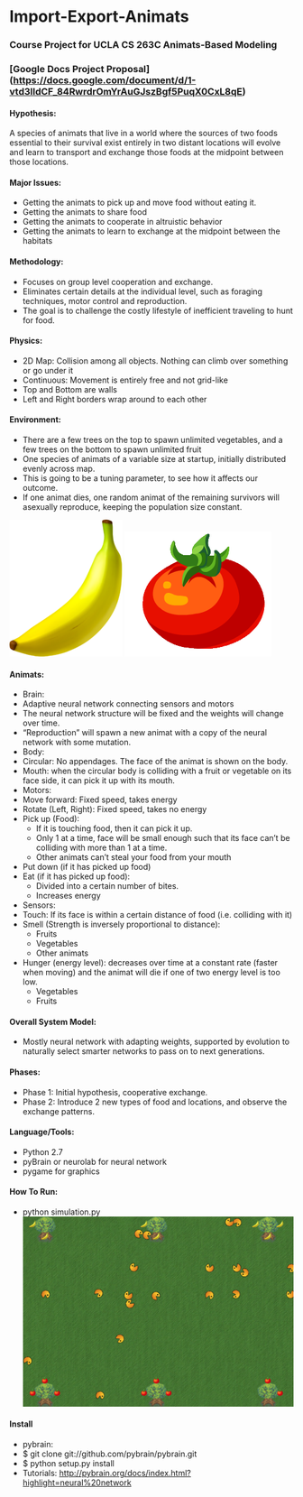 Import-Export-Animats
=====================

### Course Project for UCLA CS 263C Animats-Based Modeling

### [Google Docs Project Proposal] (https://docs.google.com/document/d/1-vtd3lldCF_84RwrdrOmYrAuGJszBgf5PuqX0CxL8qE)


#### Hypothesis:
A species of animats that live in a world where the sources of two foods essential to their survival exist entirely in two distant locations will evolve and learn to transport and exchange those foods at the midpoint between those locations.

#### Major Issues:
* Getting the animats to pick up and move food without eating it.
* Getting the animats to share food
* Getting the animats to cooperate in altruistic behavior
* Getting the animats to learn to exchange at the midpoint between the habitats

#### Methodology: 
* Focuses on group level cooperation and exchange.
* Eliminates certain details at the individual level, such as foraging techniques, motor control and reproduction. 
* The goal is to challenge the costly lifestyle of inefficient traveling to hunt for food.

#### Physics:
* 2D Map: Collision among all objects. Nothing can climb over something or go under it
* Continuous: Movement is entirely free and not grid-like
* Top and Bottom are walls
* Left and Right borders wrap around to each other

#### Environment:
* There are a few trees on the top to spawn unlimited vegetables, and a few trees on the bottom to spawn unlimited fruit
* One species of animats of a variable size at startup, initially distributed evenly across map. 
 * This is going to be a tuning parameter, to see how it affects our outcome. 
 * If one animat dies, one random animat of the remaining survivors will asexually reproduce, keeping the population size constant.

![Fruit](/resources/banana.png)  ![tomato](/resources/tomato.png)

#### Animats:
* Brain:
 * Adaptive neural network connecting sensors and motors
 * The neural network structure will be fixed and the weights will change over time.
 * “Reproduction” will spawn a new animat with a copy of the neural network with some mutation.
* Body:
 * Circular: No appendages. The face of the animat is shown on the body.
 * Mouth: when the circular body is colliding with a fruit or vegetable on its face side, it can pick it up with its mouth. 
* Motors:
 * Move forward: Fixed speed, takes energy
 * Rotate (Left, Right): Fixed speed, takes no energy
 * Pick up (Food): 
    * If it is touching food, then it can pick it up. 
    * Only 1 at a time, face will be small enough such that its face can’t be colliding with more than 1 at a time. 
    * Other animats can’t steal your food from your mouth
 * Put down (if it has picked up food)
 * Eat (if it has picked up food): 
    * Divided into a certain number of bites.
    * Increases energy
* Sensors:
 * Touch: If its face is within a certain distance of food (i.e. colliding with it)
 * Smell (Strength is inversely proportional to distance):
    * Fruits
    * Vegetables
    * Other animats 
 * Hunger (energy level): decreases over time at a constant rate (faster when moving) and the animat will die if one of two energy level is too low. 
    * Vegetables
    * Fruits


#### Overall System Model:
* Mostly neural network with adapting weights, supported by evolution to naturally select smarter networks to pass on to next generations.

#### Phases:
* Phase 1: Initial hypothesis, cooperative exchange.
* Phase 2: Introduce 2 new types of food and locations, and observe the exchange patterns.

#### Language/Tools:
* Python 2.7
* pyBrain or neurolab for neural network
* pygame for graphics

#### How To Run:
* python simulation.py
![run](/resources/screenshot1.png)


#### Install
* pybrain:
 * $ git clone git://github.com/pybrain/pybrain.git
 * $ python setup.py install
 * Tutorials: http://pybrain.org/docs/index.html?highlight=neural%20network
